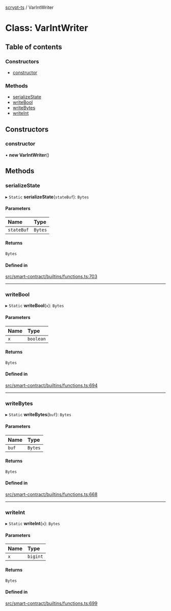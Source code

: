 [scrypt-ts](../README.md) / VarIntWriter

# Class: VarIntWriter

## Table of contents

### Constructors

- [constructor](VarIntWriter.md#constructor)

### Methods

- [serializeState](VarIntWriter.md#serializestate)
- [writeBool](VarIntWriter.md#writebool)
- [writeBytes](VarIntWriter.md#writebytes)
- [writeInt](VarIntWriter.md#writeint)

## Constructors

### constructor

• **new VarIntWriter**()

## Methods

### serializeState

▸ `Static` **serializeState**(`stateBuf`): `Bytes`

#### Parameters

| Name | Type |
| :------ | :------ |
| `stateBuf` | `Bytes` |

#### Returns

`Bytes`

#### Defined in

[src/smart-contract/builtins/functions.ts:703](https://github.com/sCrypt-Inc/scrypt-ts/blob/5acfc51/src/smart-contract/builtins/functions.ts#L703)

___

### writeBool

▸ `Static` **writeBool**(`x`): `Bytes`

#### Parameters

| Name | Type |
| :------ | :------ |
| `x` | `boolean` |

#### Returns

`Bytes`

#### Defined in

[src/smart-contract/builtins/functions.ts:694](https://github.com/sCrypt-Inc/scrypt-ts/blob/5acfc51/src/smart-contract/builtins/functions.ts#L694)

___

### writeBytes

▸ `Static` **writeBytes**(`buf`): `Bytes`

#### Parameters

| Name | Type |
| :------ | :------ |
| `buf` | `Bytes` |

#### Returns

`Bytes`

#### Defined in

[src/smart-contract/builtins/functions.ts:668](https://github.com/sCrypt-Inc/scrypt-ts/blob/5acfc51/src/smart-contract/builtins/functions.ts#L668)

___

### writeInt

▸ `Static` **writeInt**(`x`): `Bytes`

#### Parameters

| Name | Type |
| :------ | :------ |
| `x` | `bigint` |

#### Returns

`Bytes`

#### Defined in

[src/smart-contract/builtins/functions.ts:699](https://github.com/sCrypt-Inc/scrypt-ts/blob/5acfc51/src/smart-contract/builtins/functions.ts#L699)
